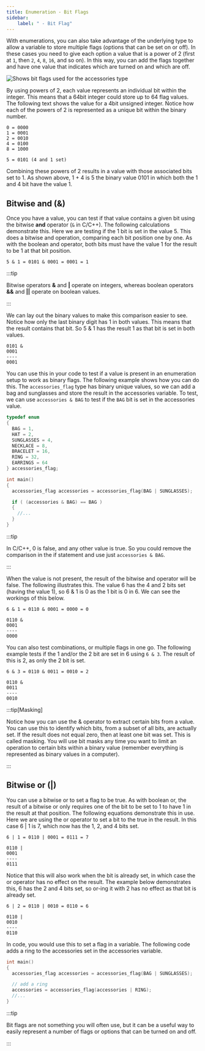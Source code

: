 ```yaml
---
title: Enumeration - Bit Flags
sidebar:
    label: " - Bit Flag"
---
```


With enumerations, you can also take advantage of the underlying type to allow a variable to store multiple flags (options that can be set on or off). In these cases you need to give each option a value that is a power of 2 (first at `1`, then `2`, `4`, `8`, `16`, and so on). In this way, you can add the flags together and have one value that indicates which are turned on and which are off.

![Shows bit flags used for the accessories type](./images/custom-type-bit-flag.png)

By using powers of 2, each value represents an individual bit within the integer. This means that a 64bit integer could store up to 64 flag values. The following text shows the value for a 4bit unsigned integer. Notice how each of the powers of 2 is represented as a unique bit within the binary number.

```
0 = 0000
1 = 0001
2 = 0010
4 = 0100
8 = 1000

5 = 0101 (4 and 1 set)
```

Combining these powers of 2 results in a value with those associated bits set to 1. As shown above, 1 + 4 is 5 the binary value 0101 in which both the 1 and 4 bit have the value 1.

## Bitwise and (&)

Once you have a value, you can test if that value contains a given bit using the bitwise **and** operator (`&` in C/C++). The following calculations demonstrate this. Here we are testing if the 1 bit is set in the value 5. This does a bitwise and operation, comparing each bit position one by one. As with the boolean and operator, both bits must have the value 1 for the result to be 1 at that bit position.

```
5 & 1 = 0101 & 0001 = 0001 = 1
```

:::tip

Bitwise operators **&** and **|** operate on integers, whereas boolean operators **&&** and **||** operate on boolean values.

:::

We can lay out the binary values to make this comparison easier to see. Notice how only the last binary digit has 1 in both values. This means that the result contains that bit. So 5 & 1 has the result 1 as that bit is set in both values.

```
0101 &
0001
----
0001
```

You can use this in your code to test if a value is present in an enumeration setup to work as binary flags. The following example shows how you can do this. The `accessories_flag` type has binary unique values, so we can add a bag and sunglasses and store the result in the accessories variable. To test, we can use `accessories & BAG` to test if the `BAG` bit is set in the accessories value.

```cpp
typedef enum
{
  BAG = 1,
  HAT = 2,
  SUNGLASSES = 4,
  NECKLACE = 8,
  BRACELET = 16,
  RING = 32,
  EARRINGS = 64
} accessories_flag;

int main()
{
  accessories_flag accessories = accessories_flag(BAG | SUNGLASSES);

  if ( (accessories & BAG) == BAG )
  {
    //...
  }
}
```

:::tip

In C/C++, 0 is false, and any other value is true. So you could remove the comparison in the if statement and use just `accessories & BAG`.

:::

When the value is not present, the result of the bitwise and operator will be false. The following illustrates this. The value 6 has the 4 and 2 bits set (having the value 1), so 6 & 1 is 0 as the 1 bit is 0 in 6. We can see the workings of this below.

```
6 & 1 = 0110 & 0001 = 0000 = 0

0110 &
0001
----
0000
```

You can also test combinations, or multiple flags in one go. The following example tests if the 1 and/or the 2 bit are set in 6 using `6 & 3`. The result of this is 2, as only the 2 bit is set.

```
6 & 3 = 0110 & 0011 = 0010 = 2

0110 &
0011
----
0010
```

:::tip[Masking]

Notice how you can use the & operator to extract certain bits from a value. You can use this to identify which bits, from a subset of all bits, are actually set. If the result does not equal zero, then at least one bit was set. This is called masking. You will use bit masks any time you want to limit an operation to certain bits within a binary value (remember everything is represented as binary values in a computer).

:::

## Bitwise or (|)

You can use a bitwise or to set a flag to be true. As with boolean or, the result of a bitwise or only requires one of the bit to be set to 1 to have 1 in the result at that position. The following equations demonstrate this in use. Here we are using the or operator to set a bit to the true in the result. In this case 6 | 1 is 7, which now has the 1, 2, and 4 bits set.

```
6 | 1 = 0110 | 0001 = 0111 = 7

0110 |
0001
----
0111
```

Notice that this will also work when the bit is already set, in which case the or operator has no effect on the result. The example below demonstrates this, 6 has the 2 and 4 bits set, so or-ing it with 2 has no effect as that bit is already set.

```
6 | 2 = 0110 | 0010 = 0110 = 6

0110 |
0010
----
0110
```

In code, you would use this to set a flag in a variable. The following code adds a ring to the accessories set in the accessories variable.

```cpp
int main()
{
  accessories_flag accessories = accessories_flag(BAG | SUNGLASSES);

  // add a ring
  accessories = accessories_flag(accessories | RING);
  //...
}
```

:::tip

Bit flags are not something you will often use, but it can be a useful way to easily represent a number of flags or options that can be turned on and off.

:::
